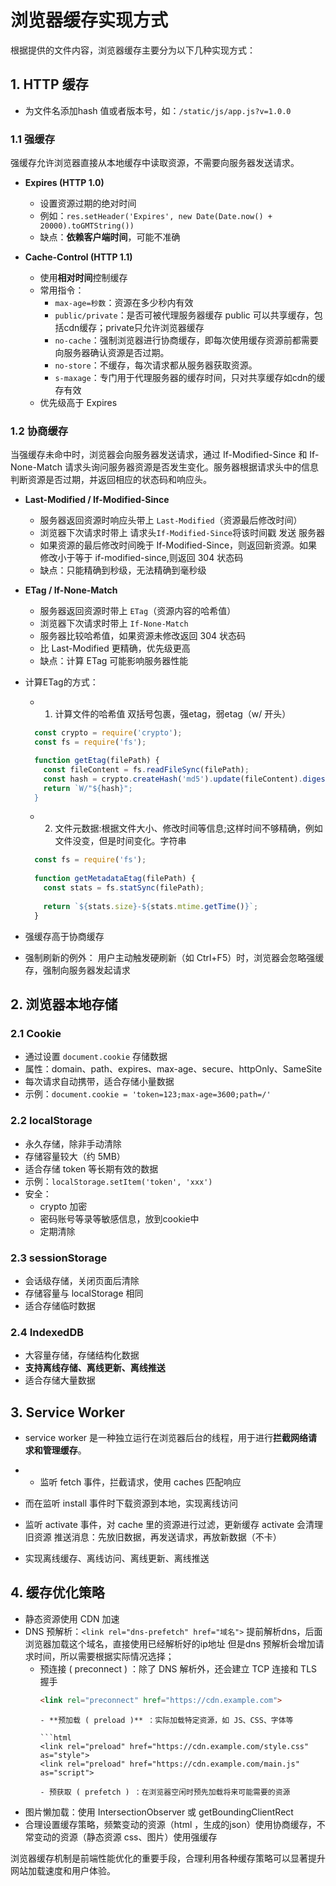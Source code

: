 # 浏览器缓存实现方式

根据提供的文件内容，浏览器缓存主要分为以下几种实现方式：

## 1. HTTP 缓存
- 为文件名添加hash 值或者版本号，如：`/static/js/app.js?v=1.0.0`
  
### 1.1 强缓存

强缓存允许浏览器直接从本地缓存中读取资源，不需要向服务器发送请求。

- **Expires (HTTP 1.0)**
  - 设置资源过期的绝对时间
  - 例如：`res.setHeader('Expires', new Date(Date.now() + 20000).toGMTString())`
  - 缺点：**依赖客户端时间**，可能不准确

- **Cache-Control (HTTP 1.1)**
  - 使用**相对时间**控制缓存
  - 常用指令：
    - `max-age=秒数`：资源在多少秒内有效
    - `public/private`：是否可被代理服务器缓存
      public 可以共享缓存，包括cdn缓存；private只允许浏览器缓存
    - `no-cache`：强制浏览器进行协商缓存，即每次使用缓存资源前都需要向服务器确认资源是否过期。
    - `no-store`：不缓存，每次请求都从服务器获取资源。
    - `s-maxage`：专门用于代理服务器的缓存时间，只对共享缓存如cdn的缓存有效
  - 优先级高于 Expires

### 1.2 协商缓存

当强缓存未命中时，浏览器会向服务器发送请求，通过 If-Modified-Since 和 If-None-Match 请求头询问服务器资源是否发生变化。服务器根据请求头中的信息判断资源是否过期，并返回相应的状态码和响应头。

- **Last-Modified / If-Modified-Since**
  - 服务器返回资源时响应头带上 `Last-Modified`（资源最后修改时间）
  - 浏览器下次请求时带上 请求头`If-Modified-Since`将该时间戳 发送 服务器
  - 如果资源的最后修改时间晚于 If-Modified-Since，则返回新资源。如果修改小于等于 if-modified-since,则返回 304 状态码
  - 缺点：只能精确到秒级，无法精确到毫秒级

- **ETag / If-None-Match**
  - 服务器返回资源时带上 `ETag`（资源内容的哈希值）
  - 浏览器下次请求时带上 `If-None-Match`
  - 服务器比较哈希值，如果资源未修改返回 304 状态码
  - 比 Last-Modified 更精确，优先级更高
  - 缺点：计算 ETag 可能影响服务器性能
  
- 计算ETag的方式：
  - 1. 计算文件的哈希值
  双括号包裹，强etag，弱etag（w/ 开头）
  ```js
    const crypto = require('crypto');
    const fs = require('fs');

    function getEtag(filePath) {
      const fileContent = fs.readFileSync(filePath);
      const hash = crypto.createHash('md5').update(fileContent).digest('hex');
      return `W/"${hash}";
    }
  ```
  - 2. 文件元数据:根据文件大小、修改时间等信息;这样时间不够精确，例如文件没变，但是时间变化。字符串
  ```js
    const fs = require('fs');
    
    function getMetadataEtag(filePath) {
      const stats = fs.statSync(filePath);
      
      return `${stats.size}-${stats.mtime.getTime()}`;
    }
  ```
- 强缓存高于协商缓存
- 强制刷新的例外： 用户主动触发硬刷新（如 Ctrl+F5）时，浏览器会忽略强缓存，强制向服务器发起请求
## 2. 浏览器本地存储

### 2.1 Cookie

- 通过设置 `document.cookie` 存储数据
- 属性：domain、path、expires、max-age、secure、httpOnly、SameSite
- 每次请求自动携带，适合存储小量数据
- 示例：`document.cookie = 'token=123;max-age=3600;path=/'`

### 2.2 localStorage

- 永久存储，除非手动清除
- 存储容量较大（约 5MB）
- 适合存储 token 等长期有效的数据
- 示例：`localStorage.setItem('token', 'xxx')`
- 安全：
  - crypto 加密
  - 密码账号等录等敏感信息，放到cookie中
  - 定期清除

### 2.3 sessionStorage

- 会话级存储，关闭页面后清除
- 存储容量与 localStorage 相同
- 适合存储临时数据

### 2.4 IndexedDB

- 大容量存储，存储结构化数据
- **支持离线存储、离线更新、离线推送**
- 适合存储大量数据

## 3. **Service Worker**
- service worker 是一种独立运行在浏览器后台的线程，用于进行**拦截网络请求和管理缓存**。
- - 监听 fetch 事件，拦截请求，使用 caches 匹配响应
- 而在监听 install 事件时下载资源到本地，实现离线访问

- 监听 activate 事件，对 cache 里的资源进行过滤，更新缓存
  activate 会清理旧资源
  推送消息：先放旧数据，再发送请求，再放新数据（不卡）

- 实现离线缓存、离线访问、离线更新、离线推送

## 4. **缓存优化策略**

- 静态资源使用 CDN 加速
- DNS 预解析：`<link rel="dns-prefetch" href="域名">` 提前解析dns，后面浏览器加载这个域名，直接使用已经解析好的ip地址
  但是dns 预解析会增加请求时间，所以需要根据实际情况选择；
  - 预连接 ( preconnect ) ：除了 DNS 解析外，还会建立 TCP 连接和 TLS 握手
    ```html
    <link rel="preconnect" href="https://cdn.example.com">
    ```
    ```
    - **预加载 ( preload )** ：实际加载特定资源，如 JS、CSS、字体等

    ```html
    <link rel="preload" href="https://cdn.example.com/style.css" as="style">
    <link rel="preload" href="https://cdn.example.com/main.js" as="script">
    ```
    ```
    - 预获取 ( prefetch ) ：在浏览器空闲时预先加载将来可能需要的资源

- 图片懒加载：使用 IntersectionObserver 或 getBoundingClientRect
- 合理设置缓存策略，频繁变动的资源（html ，生成的json）使用协商缓存，不常变动的资源（静态资源 css、图片）使用强缓存

浏览器缓存机制是前端性能优化的重要手段，合理利用各种缓存策略可以显著提升网站加载速度和用户体验。

